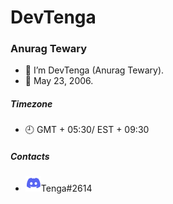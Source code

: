 # DevTenga
### Anurag Tewary

- 👋 I’m DevTenga (Anurag Tewary).
- 📆 May 23, 2006.


##### Timezone
- 🕘 GMT + 05:30/ EST + 09:30

##### Contacts
- <a href="https://discord.com/"><img src="https://github.com/DevTenga/DevTenga/blob/main/logos/Discord-Logo-Color.png" alt="Discord"></a>Tenga#2614
<!--- 🌱 I’m currently learning languages such as C, C++, C#, JS, etc. 
- 💞️ I’m looking to collaborate on roblox projects, usually short-termed. 

- 📫 How to reach me: You can contact me via Discord on DevTenga#5570.
- 🤔 If you have any questions or suggestions, please do not hesistate to reach out to me 😄.

<!---
DevTenga/DevTenga is a ✨ special ✨ repository because its `README.md` (this file) appears on your GitHub profile.
You can click the Preview link to take a look at your changes.
--->
